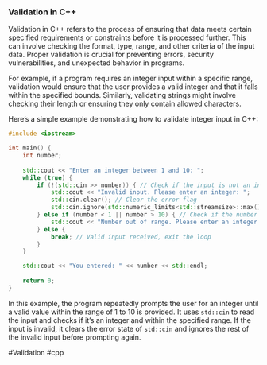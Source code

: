 ### Validation in C++

Validation in C++ refers to the process of ensuring that data meets certain specified requirements or constraints before it is processed further. This can involve checking the format, type, range, and other criteria of the input data. Proper validation is crucial for preventing errors, security vulnerabilities, and unexpected behavior in programs.

For example, if a program requires an integer input within a specific range, validation would ensure that the user provides a valid integer and that it falls within the specified bounds. Similarly, validating strings might involve checking their length or ensuring they only contain allowed characters.

Here’s a simple example demonstrating how to validate integer input in C++:

```cpp
#include <iostream>

int main() {
    int number;
    
    std::cout << "Enter an integer between 1 and 10: ";
    while (true) {
        if (!(std::cin >> number)) { // Check if the input is not an integer
            std::cout << "Invalid input. Please enter an integer: ";
            std::cin.clear(); // Clear the error flag
            std::cin.ignore(std::numeric_limits<std::streamsize>::max(), '\n'); // Ignore invalid input
        } else if (number < 1 || number > 10) { // Check if the number is within the range
            std::cout << "Number out of range. Please enter an integer between 1 and 10: ";
        } else {
            break; // Valid input received, exit the loop
        }
    }

    std::cout << "You entered: " << number << std::endl;
    
    return 0;
}
```

In this example, the program repeatedly prompts the user for an integer until a valid value within the range of 1 to 10 is provided. It uses `std::cin` to read the input and checks if it’s an integer and within the specified range. If the input is invalid, it clears the error state of `std::cin` and ignores the rest of the invalid input before prompting again.

#Validation #cpp